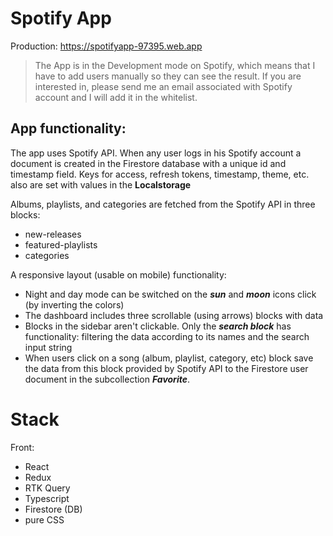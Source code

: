 
# Spotify App

Production: https://spotifyapp-97395.web.app

> The App is in the Development mode on Spotify, which means that I have to add users manually so they can see the result. If you are interested in, please send me an email associated with Spotify account and I will add it in the whitelist.

## App functionality:
The app uses Spotify API. When any user logs in his Spotify account a document is created in the Firestore database with a unique id and timestamp field. Keys for access, refresh tokens, timestamp, theme, etc. also are set with values in the **Localstorage**

Albums, playlists, and categories are fetched from the Spotify API in three blocks:
- new-releases
- featured-playlists
- categories

A responsive layout (usable on mobile) functionality:
- Night and day mode can be switched on the ***sun*** and ***moon*** icons click (by inverting the colors)
- The dashboard includes three scrollable (using arrows) blocks with data
- Blocks in the sidebar aren't clickable. Only the ***search block*** has functionality: filtering the data according to its names and the search input string
- When users click on a song (album, playlist, category, etc) block save the data from this block provided by Spotify API to the Firestore user document in the subcollection ***Favorite***.

# Stack

Front:
- React
- Redux
- RTK Query
- Typescript
- Firestore (DB)
- pure CSS

